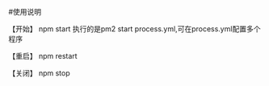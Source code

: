 #使用说明

【开始】 npm start   执行的是pm2 start process.yml,可在process.yml配置多个程序

【重启】 npm restart

【关闭】 npm stop

